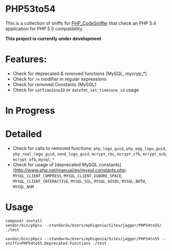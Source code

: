 PHP53to54
===============================================================================
This is a collection of sniffs for [PHP_CodeSniffer](http://pear.php.net/PHP_CodeSniffer) that check an PHP 5.4 application for PHP 5.5 compatibility.

**This project is currently under development**

# Features:
* Check for deprecated & removed functions (MySQL, mycryp_*)
* Check for `/e` modifier in regular expressions
* Check for removed Constants (MySQL)
* Check for `setTimeZoneID` or `datefmt_set_timezone_id` usage

# In Progress

# Detailed
* Check for calls to removed functions: `php_logo_guid`, `php_egg_logo_guid`, `php_real_logo_guid`, `zend_logo_guid`, `mcrypt_cbc`, `mcrypt_cfb`, `mcrypt_ecb`, `mcrypt_ofb`, `mysql_*`
* Check for usage of [deprecated MySQL constants](http://www.php.net/manual/en/mysql.constants.php: `MYSQL_CLIENT_COMPRESS`, `MYSQL_CLIENT_IGNORE_SPACE`, `MYSQL_CLIENT_INTERACTIVE`, `MYSQL_SSL`, `MYSQL_ASSOC`, `MYSQL_BOTH`, `MYSQL_NUM`

# Usage

	composer install
	vendor/bin/phpcs --standard=/Users/ephigenia/Sites/jagger/PHP54to55/ ./test

	vendor/bin/phpcs --standard=/Users/ephigenia/Sites/jagger/PHP54to55 --sniffs=PHP54to55.Deprecated.Functions ./test